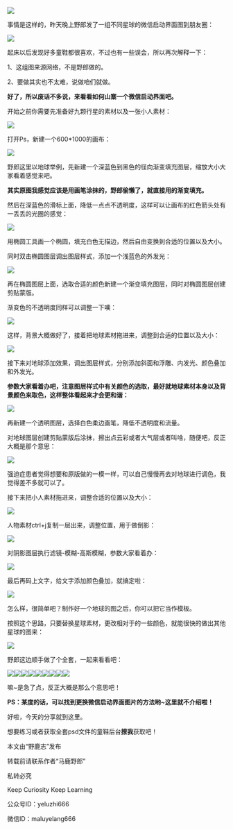 ![](https://pic4.zhimg.com/v2-7a90bc7f1fcbb1dbf812900313ab42eb_r.jpg)

事情是这样的，昨天晚上野郎发了一组不同星球的微信启动界面图到朋友圈：

![](https://pic2.zhimg.com/v2-9d40add7fd862aa29c538558206bff15_r.jpg)

起床以后发现好多童鞋都很喜欢，不过也有一些误会，所以再次解释一下：

1、这组图来源网络，不是野郎做的。

2、要做其实也不太难，说做咱们就做。

**好了，所以废话不多说，来看看如何山寨一个微信启动界面吧。**

开始之前你需要先准备好九颗行星的素材以及一张小人素材：

![](https://pic3.zhimg.com/v2-49341ab728b40d5c4432748e6c4dd2e6_r.jpg)

打开Ps，新建一个600\*1000的画布：

![](https://pic1.zhimg.com/v2-dab50fe6c6f5f46b50204e17d22ddfd4_r.jpg)

野郎这里以地球举例，先新建一个深蓝色到黑色的径向渐变填充图层，缩放大小大家看着感觉来吧。

**其实原图我感觉应该是用画笔涂抹的，野郎偷懒了，就直接用的渐变填充。**

然后在深蓝色的滑标上面，降低一点点不透明度，这样可以让画布的红色箭头处有一丢丢的光圈的感觉：

![](https://pic3.zhimg.com/v2-95232ab7ef448d0d7afc1eb0aff81906_r.jpg)

用椭圆工具画一个椭圆，填充白色无描边，然后自由变换到合适的位置以及大小。

同时双击椭圆图层调出图层样式，添加一个浅蓝色的外发光：

![](https://pic1.zhimg.com/v2-e79fc26fc1b03c710b0baa2360df2cc4_r.jpg)

再在椭圆图层上面，选取合适的颜色新建一个渐变填充图层，同时对椭圆图层创建剪贴蒙版。

渐变色的不透明度同样可以调整一下噢：

![](https://pic4.zhimg.com/v2-5d1922933b708dd3b0b45057ad226f9b_r.jpg)

这样，背景大概做好了，接着把地球素材拖进来，调整到合适的位置以及大小：

![](https://pic4.zhimg.com/v2-741f484ff09ebdefe6b13f562cf39233_r.jpg)

接下来对地球添加效果，调出图层样式，分别添加斜面和浮雕、内发光、颜色叠加和外发光。

**参数大家看着办吧，注意图层样式中有关颜色的选取，最好就地球素材本身以及背景颜色来取色，这样整体看起来才会更和谐：**

![](https://pic1.zhimg.com/v2-cbe1af8e1ae436ca8a87294bace9bb34_r.jpg)

再新建一个透明图层，选择白色柔边画笔，降低不透明度和流量。

对地球图层创建剪贴蒙版后涂抹，擦出点云彩或者大气层或者叫啥，随便吧，反正大概是那个意思：

![](https://pic4.zhimg.com/v2-5d33fe442f4fdee8d1c5c8ce1f95227f_r.jpg)

强迫症患者觉得想要和原版做的一模一样，可以自己慢慢再去对地球进行调色，我觉得差不多就可以了。

接下来把小人素材拖进来，调整合适的位置以及大小：

![](https://pic4.zhimg.com/v2-5aeb5ebdcefb3b24de9e1cbb926e76b7_r.jpg)

人物素材ctrl+j复制一层出来，调整位置，用于做倒影：

![](https://pic4.zhimg.com/v2-a5dd7a7e72a7f84c6cca6616db940427_r.jpg)

对阴影图层执行滤镜-模糊-高斯模糊，参数大家看着办：

![](https://pic3.zhimg.com/v2-8b9275b7025aa8ef7bd34114274fc926_r.jpg)

最后再码上文字，给文字添加颜色叠加，就搞定啦：

![](https://pic3.zhimg.com/v2-8c49788b3ad812b7a18dd189eac900e6_r.jpg)

怎么样，很简单吧？制作好一个地球的图之后，你可以把它当作模板。

按照这个思路，只要替换星球素材，更改相对于的一些颜色，就能很快的做出其他星球的图来：

![](https://pic2.zhimg.com/v2-7a3a301f6b5b8eb80a61183a30fde5d5_r.jpg)

野郎这边顺手做了个全套，一起来看看吧：

![](https://pic1.zhimg.com/v2-6910d04cb441eb578c6d00f17696889c_r.jpg)![](https://pic1.zhimg.com/v2-5a7bb69a64a0140820560c401d353058_r.jpg)![](https://pic3.zhimg.com/v2-3b1022cf10eb61a6a8fc66fa759d81c2_r.jpg)![](https://pic4.zhimg.com/v2-cc8d4590662fec93554df0c9edda014b_r.jpg)![](https://pic2.zhimg.com/v2-f41b51020d1ad61c7a4a2b627bd61915_r.jpg)![](https://pic3.zhimg.com/v2-92700a73ae998992edda6b3c74877496_r.jpg)![](https://pic4.zhimg.com/v2-5fc9e2676fe82839e31fc05dddf6a637_r.jpg)![](https://pic3.zhimg.com/v2-70811dd2f89869bae2450ea450695d72_r.jpg)![](https://pic4.zhimg.com/v2-76ac7c0ee9f2ccf4511d1faace1d3777_r.jpg)

嘛~是急了点，反正大概是那么个意思吧！

**PS：某度的话，可以找到更换微信启动界面图片的方法哟~这里就不介绍啦！**

好啦，今天的分享就到这里。

想要练习或者获取全套psd文件的童鞋后台**撩我**获取吧！

本文由“野鹿志”发布

转载前请联系作者“马鹿野郎”

私转必究

Keep Curiosity Keep Learning

公众号ID：yeluzhi666

微信ID：maluyelang666